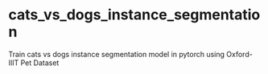 # cats_vs_dogs_instance_segmentation
Train cats vs dogs instance segmentation model in pytorch using Oxford-IIIT Pet Dataset
